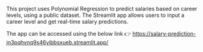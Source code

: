 This project uses Polynomial Regression to predict salaries based on career levels, using a public dataset. The Streamlit app allows users to input a career level and get real-time salary predictions.

The app can be accessed using the below link 👉 
https://salary-prediction-jn3pqhvnq9s46yibbsxueb.streamlit.app/

